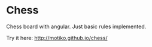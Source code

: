Chess
=====

Chess board with angular. Just basic rules implemented.

Try it here: http://motiko.github.io/chess/
